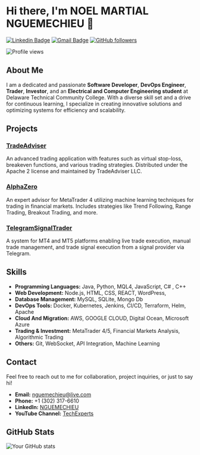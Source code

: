 
# Hi there, I'm NOEL MARTIAL NGUEMECHIEU 👋

[![Linkedin Badge](https://img.shields.io/badge/-nguemechieu-blue?style=flat-square&logo=Linkedin&logoColor=white&link=https://www.linkedin.com/in/nguemechieu/)](https://www.linkedin.com/in/NGUEMECHIEU/)
[![Gmail Badge](https://img.shields.io/badge/-noelmartialnguemechieu@gmail.com-D14836?style=flat-square&logo=Gmail&logoColor=white&link=mailto:noelmartialnguemechieu@gmail.com)](noelmartialnguemechieu@gmail.com)
[![GitHub followers](https://img.shields.io/github/followers/nguemechieu?label=Follow&style=social)](https://github.com/nguemechieu)

![Profile views](https://komarev.com/ghpvc/?username=nguemechieu&color=blue)

## About Me

I am a dedicated and passionate **Software Developer**, **DevOps Engineer**, **Trader**, **Investor**, and an **Electrical and Computer Engineering student** at Delaware Technical Community College. With a diverse skill set and a drive for continuous learning, I specialize in creating innovative solutions and optimizing systems for efficiency and scalability.


## Projects

### [TradeAdviser](https://github.com/nguemechieu/TradeAdviser)
An advanced trading application with features such as virtual stop-loss, breakeven functions, and various trading strategies. Distributed under the Apache 2 license and maintained by TradeAdviser LLC.

### [AlphaZero](https://github.com/nguemechieu/alphazero)
An expert advisor for MetaTrader 4 utilizing machine learning techniques for trading in financial markets. Includes strategies like Trend Following, Range Trading, Breakout Trading, and more.

### [TelegramSignalTrader](https://github.com/nguemechieu/TelegramSignalTrader)
A system for MT4 and MT5 platforms enabling live trade execution, manual trade management, and trade signal execution from a signal provider via Telegram.

## Skills

- **Programming Languages:** Java, Python, MQL4, JavaScript, C# , C++
- **Web Development:** Node.js, HTML, CSS, REACT, WordPress,
- **Database Management:** MySQL, SQLite, Mongo Db
- **DevOps Tools:** Docker, Kubernetes, Jenkins, CI/CD, Terraform, Helm, Apache
- **Cloud And Migration:** AWS, GOOGLE CLOUD, Digital Ocean, Microsoft Azure
- **Trading & Investment:** MetaTrader 4/5, Financial Markets Analysis, Algorithmic Trading
- **Others:** Git, WebSocket, API Integration, Machine Learning

## Contact

Feel free to reach out to me for collaboration, project inquiries, or just to say hi!

- **Email:** [nguemechieu@live.com](mailto:nguemechieu@live.com)
- **Phone:** +1 (302) 317-6610
- **LinkedIn:** [NGUEMECHIEU](https://www.linkedin.com/in/nguemechieu/)
- **YouTube Channel:** [TechExperts](https://www.youtube.com/channel/TechExperts)

## GitHub Stats

![Your GitHub stats](https://github-readme-stats.vercel.app/api?username=nguemechieu&show_icons=true&theme=radical)


